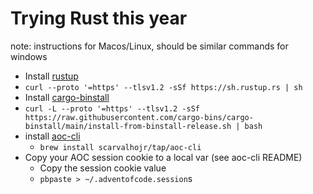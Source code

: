 # Trying Rust this year

note: instructions for Macos/Linux, should be similar commands for windows
- Install [rustup](https://rustup.rs/)
 - `curl --proto '=https' --tlsv1.2 -sSf https://sh.rustup.rs | sh`
- Install [cargo-binstall](https://github.com/cargo-bins/cargo-binstall)
 -  `curl -L --proto '=https' --tlsv1.2 -sSf https://raw.githubusercontent.com/cargo-bins/cargo-binstall/main/install-from-binstall-release.sh | bash`
- install [aoc-cli](https://github.com/scarvalhojr/aoc-cli) 
  - `brew install scarvalhojr/tap/aoc-cli`
- Copy your AOC session cookie to a local var (see aoc-cli README)
    - Copy the session cookie value
    - `pbpaste > ~/.adventofcode.session`s
    
